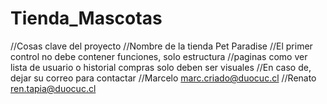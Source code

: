 # Tienda_Mascotas
//Cosas clave del proyecto
//Nombre de la tienda Pet Paradise
//El primer control no debe contener funciones, solo estructura
//paginas como ver lista de usuario o historial compras solo deben ser visuales
//En caso de, dejar su correo para contactar
//Marcelo marc.criado@duocuc.cl
//Renato ren.tapia@duocuc.cl
